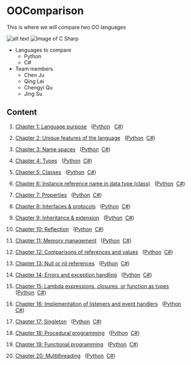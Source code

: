 # OOComparison

This is where we will compare two OO languages

![alt text](https://upload.wikimedia.org/wikipedia/commons/f/f8/Python_logo_and_wordmark.svg "Logo Title Text 1")
![Image of C Sharp](https://s-media-cache-ak0.pinimg.com/originals/c2/fb/fe/c2fbfeaf6d822fe9920b95cfd2e48e0d.jpg)

* Languages to compare
  * Python
  * C#
* Team members
  * Chen Ju
  * Qing Lei
  * Chengyi Qu
  * Jing Su

## Content

1. [Chapter 1: Language purpose](https://github.com/juchen0401/OOComparison/blob/master/Chapter%201:%20Language%20purpose.md#chapter-1-language-purpose--genesis)&nbsp;&nbsp;
([Python](https://github.com/juchen0401/OOComparison/blob/master/Chapter%201:%20Language%20purpose.md#python)  &nbsp; [C#](https://github.com/juchen0401/OOComparison/blob/master/Chapter%201:%20Language%20purpose.md#c))

2. [Chapter 2: Unique features of the language](https://github.com/juchen0401/OOComparison/blob/master/Chapter%202:%20Unique%20features%20of%20the%20language.md#chapter-2-unique-features-of-the-language)&nbsp;&nbsp;
([Python](https://github.com/juchen0401/OOComparison/blob/master/Chapter%202:%20Unique%20features%20of%20the%20language.md#python)&nbsp;
[C#](https://github.com/juchen0401/OOComparison/blob/master/Chapter%202:%20Unique%20features%20of%20the%20language.md#c))

3. [Chapter 3: Name spaces](https://github.com/juchen0401/OOComparison/blob/master/Chapter%203:%20Name%20spaces.md#chapter-3-name-spaces)&nbsp;&nbsp;
([Python](https://github.com/juchen0401/OOComparison/blob/master/Chapter%203:%20Name%20spaces.md#python)&nbsp;
[C#](https://github.com/juchen0401/OOComparison/blob/master/Chapter%203:%20Name%20spaces.md#c))

4. [Chapter 4: Types](https://github.com/juchen0401/OOComparison/blob/master/Chapter%204:%20Types.md#chapter-4-types)&nbsp;&nbsp;
([Python](https://github.com/juchen0401/OOComparison/blob/master/Chapter%204:%20Types.md#python)&nbsp;
[C#](https://github.com/juchen0401/OOComparison/blob/master/Chapter%204:%20Types.md#c))

5. [Chapter 5: Classes](https://github.com/juchen0401/OOComparison/blob/master/Chapter%205:%20Classes.md#chapter-5-classes)&nbsp;&nbsp;
([Python](https://github.com/juchen0401/OOComparison/blob/master/Chapter%205:%20Classes.md#python)&nbsp;
[C#](https://github.com/juchen0401/OOComparison/blob/master/Chapter%205:%20Classes.md#c))

6. [Chapter 6: Instance reference name in data type (class)](https://github.com/juchen0401/OOComparison/blob/master/Chapter%206:%20Instance%20reference%20name%20in%20data%20type%20%28class%29.md#chapter-6-instance-reference-name-in-data-type-class)&nbsp;&nbsp;
([Python](https://github.com/juchen0401/OOComparison/blob/master/Chapter%206:%20Instance%20reference%20name%20in%20data%20type%20%28class%29.md#python)&nbsp;
[C#](https://github.com/juchen0401/OOComparison/blob/master/Chapter%206:%20Instance%20reference%20name%20in%20data%20type%20%28class%29.md#c))

7. [Chapter 7: Properties](https://github.com/juchen0401/OOComparison/blob/master/Chapter%207:%20Properties.md#chapter-7-properties)&nbsp;&nbsp;
([Python](https://github.com/juchen0401/OOComparison/blob/master/Chapter%207:%20Properties.md#python)&nbsp;
[C#](https://github.com/juchen0401/OOComparison/blob/master/Chapter%207:%20Properties.md#c))

8. [Chapter 8: Interfaces & protocols](https://github.com/juchen0401/OOComparison/blob/master/Chapter%208:%20Interfaces%20%26%20Protocols.md#chapter-8-interfaces--protocols)&nbsp;&nbsp;
([Python](https://github.com/juchen0401/OOComparison/blob/master/Chapter%208:%20Interfaces%20%26%20Protocols.md#python)&nbsp;
[C#](https://github.com/juchen0401/OOComparison/blob/master/Chapter%208:%20Interfaces%20%26%20Protocols.md#c))

9. [Chapter 9: Inheritance & extension](https://github.com/juchen0401/OOComparison/blob/master/Chapter%209:%20Inheritance%20%26%20extension.md#chapter-9-inheritance--extension)&nbsp;&nbsp;
([Python](https://github.com/juchen0401/OOComparison/blob/master/Chapter%209:%20Inheritance%20%26%20extension.md#python)&nbsp;
[C#](https://github.com/juchen0401/OOComparison/blob/master/Chapter%209:%20Inheritance%20%26%20extension.md#c))

10. [Chapter 10: Reflection](https://github.com/juchen0401/OOComparison/blob/master/Chapter%2010:%20Reflection.md#chapter-10-reflection)&nbsp;&nbsp;
([Python](https://github.com/juchen0401/OOComparison/blob/master/Chapter%2010:%20Reflection.md#python)&nbsp;
[C#](https://github.com/juchen0401/OOComparison/blob/master/Chapter%2010:%20Reflection.md#c))

11. [Chapter 11: Memory management](https://github.com/juchen0401/OOComparison/blob/master/Chapter%2011:%20Memory%20management.md#chapter-11-memory-management)&nbsp;&nbsp;
([Python](https://github.com/juchen0401/OOComparison/blob/master/Chapter%2011:%20Memory%20management.md#python)&nbsp;
[C#](https://github.com/juchen0401/OOComparison/blob/master/Chapter%2011:%20Memory%20management.md#c))

12. [Chapter 12: Comparisons of references and values](https://github.com/juchen0401/OOComparison/blob/master/Chapter%2012:%20Comparisons%20of%20references%20and%20values.md#chapter-12-comparisons-of-references-and-values)&nbsp;&nbsp;
([Python](https://github.com/juchen0401/OOComparison/blob/master/Chapter%2012:%20Comparisons%20of%20references%20and%20values.md#python)&nbsp;
[C#](https://github.com/juchen0401/OOComparison/blob/master/Chapter%2012:%20Comparisons%20of%20references%20and%20values.md#c))

13. [Chapter 13: Null or nil references](https://github.com/juchen0401/OOComparison/blob/master/Chapter%2013:%20Null%20or%20nil%20references.md#chapter-13-nullnil-references)&nbsp;&nbsp;
([Python](https://github.com/juchen0401/OOComparison/blob/master/Chapter%2013:%20Null%20or%20nil%20references.md#python)&nbsp;
[C#](https://github.com/juchen0401/OOComparison/blob/master/Chapter%2013:%20Null%20or%20nil%20references.md#c))

14. [Chapter 14: Errors and exception handling](https://github.com/juchen0401/OOComparison/blob/master/Chapter%2014:%20Errors%20and%20exception%20handling.md#chapter-14-errors-and-exception-handling)&nbsp;&nbsp;
([Python](https://github.com/juchen0401/OOComparison/blob/master/Chapter%2014:%20Errors%20and%20exception%20handling.md#python)&nbsp;
[C#](https://github.com/juchen0401/OOComparison/blob/master/Chapter%2014:%20Errors%20and%20exception%20handling.md#c))

15. [Chapter 15: Lambda expressions, closures, or function as types](https://github.com/juchen0401/OOComparison/blob/master/Chapter%2015:%20Lambda%20expressions%2C%20closures%2C%20or%20functions%20as%20types.md#chapter-15-lambda-expressions-closures-or-functions-as-types)&nbsp;&nbsp;
([Python](https://github.com/juchen0401/OOComparison/blob/master/Chapter%2015:%20Lambda%20expressions%2C%20closures%2C%20or%20functions%20as%20types.md#python)&nbsp;
[C#](https://github.com/juchen0401/OOComparison/blob/master/Chapter%2015:%20Lambda%20expressions%2C%20closures%2C%20or%20functions%20as%20types.md#c))

16. [Chapter 16: Implementation of listeners and event handlers](https://github.com/juchen0401/OOComparison/blob/master/Chapter%2016:%20Implementation%20of%20listeners%20and%20event%20handlers.md#chapter-16-implementation-of-listeners-and-event-handlers)&nbsp;&nbsp;
([Python](https://github.com/juchen0401/OOComparison/blob/master/Chapter%2016:%20Implementation%20of%20listeners%20and%20event%20handlers.md#python)&nbsp;
[C#](https://github.com/juchen0401/OOComparison/blob/master/Chapter%2016:%20Implementation%20of%20listeners%20and%20event%20handlers.md#c))

17. [Chapter 17: Singleton](https://github.com/juchen0401/OOComparison/blob/master/Chapter%2017:%20Singleton.md#chapter-17-singleton)&nbsp;&nbsp;
([Python](https://github.com/juchen0401/OOComparison/blob/master/Chapter%2017:%20Singleton.md#python)&nbsp;
[C#](https://github.com/juchen0401/OOComparison/blob/master/Chapter%2017:%20Singleton.md#c))

18. [Chapter 18: Procedural programming](https://github.com/juchen0401/OOComparison/blob/master/Chapter%2018:%20Procedural%20programming.md#chapter-18-procedural-programming)&nbsp;&nbsp;
([Python](https://github.com/juchen0401/OOComparison/blob/master/Chapter%2018:%20Procedural%20programming.md#python)&nbsp;
[C#](https://github.com/juchen0401/OOComparison/blob/master/Chapter%2018:%20Procedural%20programming.md#c))

19. [Chapter 19: Functional programming](https://github.com/juchen0401/OOComparison/blob/master/Chapter%2019:%20Functional%20programming.md#chapter-19-functional-programming)&nbsp;&nbsp;
([Python](https://github.com/juchen0401/OOComparison/blob/master/Chapter%2019:%20Functional%20programming.md#python)&nbsp;
[C#](https://github.com/juchen0401/OOComparison/blob/master/Chapter%2019:%20Functional%20programming.md#c))

20. [Chapter 20: Multithreading](https://github.com/juchen0401/OOComparison/blob/master/Chapter%2020:%20Multithreading.md#chapter-20-multithreading)&nbsp;&nbsp;
([Python](https://github.com/juchen0401/OOComparison/blob/master/Chapter%2020:%20Multithreading.md#python)&nbsp;
[C#](https://github.com/juchen0401/OOComparison/blob/master/Chapter%2020:%20Multithreading.md#c))
